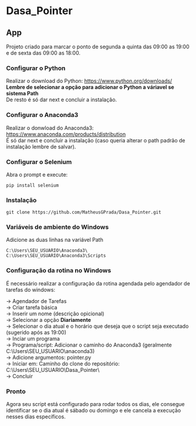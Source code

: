 # Dasa_Pointer

## App

Projeto criado para marcar o ponto de segunda a quinta das 09:00 as 19:00 e de sexta das 09:00 as 18:00.

### Configurar o Python

Realizar o download do Python: https://www.python.org/downloads/<br/>
<b>Lembre de selecionar a opção para adicionar o Python a váriavel se sistema Path</b><br/>
De resto é só dar next e concluir a instalação.

### Configurar o Anaconda3

Realizar o donwload do Anaconda3: https://www.anaconda.com/products/distribution<br/>
É só dar next e concluir a instalação (caso queria alterar o path padrão de instalação lembre de salvar).

### Configurar o Selenium

Abra o prompt e execute:

```
pip install selenium
```

### Instalação

```
git clone https://github.com/MatheusGPrada/Dasa_Pointer.git
```

### Variáveis de ambiente do Windows

Adicione as duas linhas na variável Path

```
C:\Users\SEU_USUARIO\Anaconda3\
C:\Users\SEU_USUARIO\Anaconda3\Scripts
```

### Configuração da rotina no Windows

É necessário realizar a configuração da rotina agendada pelo agendador de tarefas do windows: 

 -> Agendador de Tarefas<br/>
 -> Criar tarefa básica<br/>
 -> Inserir um nome (descrição opicional)<br/>
 -> Selecionar a opção <b>Diariamente</b><br/>
 -> Selecionar o dia atual e o horário que deseja que o script seja executado (sugerido após as 19:00)<br/>
 -> Inciar um programa<br/>
 -> Programa/script: Adicionar o caminho do Anaconda3 (geralmente C:\Users\SEU_USUARIO\anaconda3)<br/>
 -> Adicione argumentos: pointer.py<br/>
 -> Iniciar em: Caminho do clone do repositório: C:\Users\SEU_USUARIO\Dasa_Pointer\ <br/>
 -> Concluir
 
 ### Pronto
 
 Agora seu script está configurado para rodar todos os dias, ele consegue identificar se o dia atual é sábado ou domingo e ele cancela a execução nesses dias específicos.
